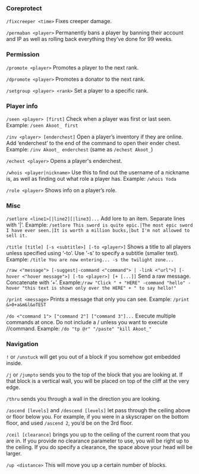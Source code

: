 ### Coreprotect

`/fixcreeper <time>` Fixes creeper damage.

`/permaban <player>` Permanently bans a player by banning their account and IP as well as rolling back everything they’ve done for 99 weeks.

### Permission

`/promote <player>` Promotes a player to the next rank.

`/dpromote <player>` Promotes a donator to the next rank.

`/setgroup <player> <rank>` Set a player to a specific rank.

### Player info

`/seen <player> [first]` Check when a player was first or last seen.
	Example: `/seen Akoot_ first`

`/inv <player> [enderchest]` Open a player’s inventory if they are online. Add ‘enderchest’ to the end of the command to open their ender chest.
	Example: `/inv Akoot_ enderchest` (same as `/echest Akoot_`)

`/echest <player>` Opens a player's enderchest.

`/whois <player|nickname>` Use this to find out the username of a nickname is, as well as finding out what role a player has.
	Example: `/whois Yoda`

`/role <player>` Shows info on a player’s role.

### Misc

`/setlore <line1>[|line2][|line3]...` Add lore to an item. Separate lines with '\|'.
	Example: `/setlore This sword is quite epic.|The most epic sword I have ever seen.|It is worth a million bucks,|but I'm not allowed to sell it.`

`/title [title] [-s <subtitle>] [-to <player>]` Shows a title to all players unless specified using ‘-to’. Use '-s' to specify a subtitle (smaller text).
	Example: `/title You are now entering... -s the twilight zone...`

`/raw <"message"> [-suggest|-command <"command"> | -link <"url">] [-hover <"hover message">] [-to <player>] [+ [...]]` Send a raw message. Concatenate with ‘+’.
	Example:`/raw "Click " + "HERE" -command "hello" -hover "this text is shown only over the HERE" + " to say hello!"` 

`/print <message>` Prints a message that only you can see.
	Example: `/print &>0+a&m&l&oTEST`

`/do <"command 1"> ["command 2"] ["command 3"]...` Execute multiple commands at once. Do not include a / unless you want to execute //command.
	Example: `/do "tp @r" "/paste" "kill Akoot_"`

### Navigation

`!` or `/unstuck` will get you out of a block if you somehow got embedded inside.

`/j` or `/jumpto` sends you to the top of the block that you are looking at. If that block is a vertical wall, you will be placed on top of the cliff at the very edge.

`/thru` sends you through a wall in the direction you are looking.

`/ascend [levels]` and `/descend [levels]` let pass through the ceiling above or floor below you. For example, if you were in a skyscraper on the bottom floor, and used `/ascend 2`, you’d be on the 3rd floor.

`/ceil [clearance]` brings you up to the ceiling of the current room that you are in. If you provide no clearance parameter to use, you will be right up to the ceiling. If you do specify a clearance, the space above your head will be larger. 

`/up <distance>` This will move you up a certain number of blocks.
